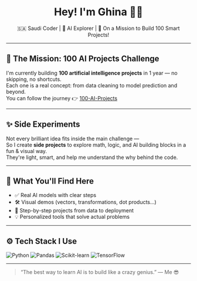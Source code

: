 <h1 align="center">Hey! I'm Ghina 👩‍💻</h1>
<p align="center">🇸🇦 Saudi Coder | 🤖 AI Explorer | 🧠 On a Mission to Build 100 Smart Projects!</p>

---

## 🎯 The Mission: 100 AI Projects Challenge

I'm currently building **100 artificial intelligence projects** in 1 year — no skipping, no shortcuts.  
Each one is a real concept: from data cleaning to model prediction and beyond.  
You can follow the journey 👉 [100-AI-Projects](https://github.com/Ghina-codes/100-ai-projects)

---

## ✨ Side Experiments

Not every brilliant idea fits inside the main challenge —  
So I create **side projects** to explore math, logic, and AI building blocks in a fun & visual way.  
They're light, smart, and help me understand the why behind the code.

---

## 🧠 What You'll Find Here

- ✅ Real AI models with clear steps  
- 🛠️ Visual demos (vectors, transformations, dot products…)  
- 🔁 Step-by-step projects from data to deployment  
- 💡 Personalized tools that solve actual problems

---

## ⚙️ Tech Stack I Use

![Python](https://img.shields.io/badge/-Python-333?style=flat-square&logo=python)
![Pandas](https://img.shields.io/badge/-Pandas-150458?style=flat-square&logo=pandas&logoColor=white)
![Scikit-learn](https://img.shields.io/badge/-Scikit--Learn-F7931E?style=flat-square&logo=scikitlearn&logoColor=white)
![TensorFlow](https://img.shields.io/badge/-TensorFlow-FF6F00?style=flat-square&logo=tensorflow&logoColor=white)

---

> “The best way to learn AI is to build like a crazy genius.” — Me 😎
